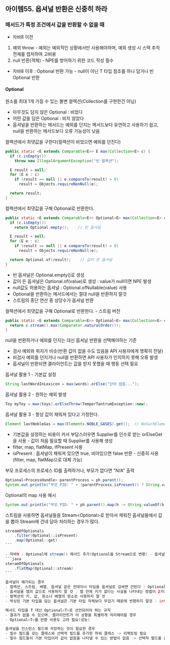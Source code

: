 ## 아이템55. 옵셔널 반환은 신중히 하라

### 메서드가 특정 조건에서 값을 반환할 수 없을 때

- 자바8 이전
1. 예외 throw - 예외는 예외적인 상황에서만 사용해야하며, 예외 생성 시 스택 추적 전체를 캡처하여 고비용
2. null 반환(객체) - NPE를 방어하기 위한 코드 작성 필수

- 자바8 이후 : Optional<T> 반환 가능 - null이 아닌 T 타입 참조를 하나 담거나 빈 Optional 반환

#### Optional<T>
원소를 최대 1개 가질 수 있는 불변 컬렉션(Collection<T>를 구현한건 아님)

- 아무것도 담지 않은 Optional : 비었다
- 어떤 값을 담은 Optional : 비지 않았다
- 옵셔널을 반환하는 메서드는 예외를 던지는 메서드보다 유연하고 사용하기 쉽고, null을 반환하는 메서드보다 오류 가능성이 낮음

컬렉션에서 최댓값을 구한다(컬렉션이 비었으면 예외를 던진다)
```java
public static <E extends Comparable<E>> E max(Collection<E> c) {
  if (c.isEmpty())
    throw new IllegalArgumentException("빈 컬렉션");

  E result = null;
  for (E e : c)
    if (result == null || e.compareTo(result) > 0)
      result = Objects.requireNonNull(e);

  return result;
}
```

컬렉션에서 최댓값을 구해 Optional<E>로 반환한다.
```java
public static <E extends Comparable<E>> Optional<E> max(Collection<E> c) {
  if (c.isEmpty())
    return Optional.empty();    // 빈 옵셔널

  E result = null;
  for (E e : c)
    if (result == null || e.compareTo(result) > 0)
      result = Objects.requireNonNull(e);

  return Optional.of(result);    // 값이 든 옵셔널
}
```

- 빈 옵셔널은 Optional.empty()로 생성
- 값이 든 옵셔널은 Optional.of(value)로 생성 : value가 null이면 NPE 발생
- null값도 허용하는 옵셔널 : Optional.ofNullable(value) 사용
- Optional을 반환하는 메서드에서는 절대 null을 반환하지 말것
- 스트림의 종단 연산 중 상당수가 옵셔널 반환

컬렉션에서 최댓값을 구해 Optional<E>로 반환한다. - 스트림 버전
```java
public static <E extends Comparable<E>> Optional<E> max(Collection<E> c) {
  return c.stream().max(Comparator.naturalOrder());
}
```

null을 반환하거나 예외를 던지는 대신 옵셔날 반환을 선택해야하는 기준
- 검사 예외와 취지가 비슷(반환 값이 없을 수도 있음을 API 사용자에게 명확히 전달)
- 비검사 예외를 던지거나 null을 반환하면 API 사용자가 인지하지 못해 오류 발생
- 옵셔널이 반환되면 클라이언트는 값을 받지 못했을 때 행동 선택 필요

옵셔널 활용 1 - 기본값 설정
```java
String lastWordInLexicon = max(words).orElse("단어 없음...");
```

옵셔널 활용 2 - 원하는 예외 발생
```java
Toy myToy = max(toys).orElseThrow(TemperTantrumException::new);
```

옵셔널 활용 3 - 항상 값이 채워져 있다고 가정한다.
```java
Element lastNobleGas = max(Elements.NOBLE_GASES).get();  // NoSuchElementException 발생 가능
```

- 기본값을 설정하는 비용이 커서 부담스러우면 Supplier<T>를 인수로 받는 orElseGet을 사용 - 값이 처음 필요할 때 Supplier<T>를 사용해 생성
- filter, map, flatMap, ifPresent 사용
- isPresent : 옵셔널이 채워져 있으면 true, 비어있으면 false 반환 - 신중히 사용(filter, map, flatMap으로 대체 가능)

부모 프로세스의 프로세스 ID를 출력하거나, 부모가 없다면 "N/A" 출력
```java
Optional<ProcessHandle> parentProcess = ph.parent();
System.out.println("부모 PID: " + (parentProcess.isPresent() ? String.valueOf(parentProcess.get().pid()) : "N/A"));
```

Optional의 map 사용 예시
```java
System.out.println("부모 PID: " + ph.parent().map(h -> String.valueOf(h.pid())).orElse("N/A"));
```

스트림을 사용하면 옵셔널들을 Stream<Optional<T>>로 받아서 채워진 옵셔널들에서 값을 뽑아 Stream<T>에 건네 담아 처리하는 경우가 많다.
````java
streamOfOptionals
    .filter(Optional::isPresent)
    .map(Optional::get)
```

- 자바9 : Optional에 stream() 메서드 추가(Optional을 Stream으로 변환) - 옵셔널에 값이 있으면 그 값을 원소로 담은 스트림으로, 값이 없다면 빈 스트림으로 변환
```java
steramOfOptionals
    .flatMap(Optional::stream)
```

옵셔널이 해가되는 경우
- 컬렉션, 스트림, 배열, 옵셔널 같은 컨테이너 타입을 옵셔널로 감싸면 안된다 : Optional<List<T>>를 반환하기보다는 빈 List<T>를 반환
- 옵셔널을 맵의 값으로 사용하지 말 것 : 맵 안에 키가 없다는 사실을 나타내는 방법이 2가지가 됨(키 자체가 없는 경우, 키는 있지만 키가 빈 옵셔널인 경우)
- 컬렉션의 키, 값, 원소나 배열의 원소로 사용하지 말 것
- 박싱된 기본 타입을 담는 옵셔널은 기본 타입 자체보다 무겁기 때문에 반환하지 말것 - int, long, double 전용 옵셔널 사용(OptionalInt, OptionalLong, OptionalDouble)

메서드 타입을 T 대신 Optional<T>로 선언되어야 하는 규칙
- 결과가 없을 수 있으며, 클라이언트가 이 상황을 특별하게 처리해야할 경우
- Optional<T>를 반환 비용도 고려 필요(성능)

옵셔널을 인스턴스 필드에 저장하는 것이 필요한 경우
- 필수 필드를 갖는 클래스와 선택적 필드를 추가한 하위 클래스 -> 리팩토링 필요
- 필수 필드들이 기본 타입이라 값이 없음을 나타낼 수 있는 방법이 없음 -> 선택적 필드를 옵셔널로 선언하고 getter 메서드들이 옵셔널을 반환하도록 가능
